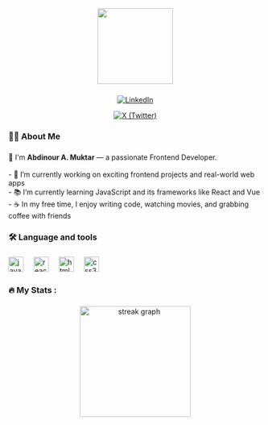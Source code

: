 <div align="center">
  <img height="150" src="https://media.giphy.com/media/M9gbBd9nbDrOTu1Mqx/giphy.gif"  />
</div>

###

<div align="center">

[![LinkedIn](https://img.shields.io/static/v1?message=LinkedIn&logo=linkedin&label=&color=1DA1F2&logoColor=white&labelColor=&style=for-the-badge)](https://www.linkedin.com/in/abdinour-ahmed-muktar-61b321287/)

 
[![X (Twitter)](https://img.shields.io/static/v1?message=X&logo=twitter&label=&color=1DA1F2&logoColor=white&labelColor=&style=for-the-badge)](https://x.com/abdinoursonkor1)

  
</div>

###


###

<h3 align="left">👩‍💻  About Me</h3>

###

<p align="left">
  👋  I'm <strong>Abdinour A. Muktar</strong> — a passionate Frontend Developer.<br><br>
  - 🔭 I’m currently working on exciting frontend projects and real-world web apps<br>
  - 📚 I’m currently learning JavaScript and its frameworks like React and Vue<br>
  - ☕ In my free time, I enjoy writing code, watching movies, and grabbing coffee with friends<br>
</p>


###

<h3 align="left">🛠 Language and tools</h3>

###

<div align="left">
   <img src="https://cdn.jsdelivr.net/gh/devicons/devicon/icons/javascript/javascript-original.svg" height="30" alt="javascript logo"  />
  <img width="12" />
  
  <img src="https://cdn.jsdelivr.net/gh/devicons/devicon/icons/react/react-original.svg" height="30" alt="react logo"  />
  <img width="12" />
  <img src="https://cdn.jsdelivr.net/gh/devicons/devicon/icons/html5/html5-original.svg" height="30" alt="html5 logo"  />
  <img width="12" />
  <img src="https://cdn.jsdelivr.net/gh/devicons/devicon/icons/css3/css3-original.svg" height="30" alt="css3 logo"  />
</div>

###

<h3 align="left">🔥   My Stats :</h3>

###

<div align="center">
  <img src="https://streak-stats.demolab.com?user=Sonkor114&locale=en&mode=daily&theme=dark&hide_border=false&border_radius=5&order=3" height="220" alt="streak graph"  />

</div>

###














